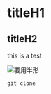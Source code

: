 # titleH1
## titleH2
this is a test 

![要用半形](https://encrypted-tbn0.gstatic.com/images?q=tbn:ANd9GcTqCuMY3dHoCE-2_AeoE0FDpfBwtWIRonNeYw&s)



```
git clone
```
